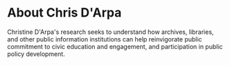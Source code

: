 # About Chris D'Arpa
Christine D'Arpa's research seeks to understand how archives,
libraries, and other public information institutions can help
reinvigorate public commitment to civic education and engagement, and
participation in public policy development.
